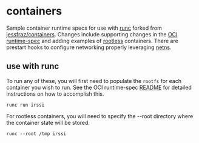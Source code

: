 # containers

Sample container runtime specs for use with [runc] forked from
[jessfraz/containers].  Changes include supporting changes in the
[OCI runtime-spec] and adding examples of [rootless] containers. There
are prestart hooks to configure networking properly leveraging [netns]. 

## use with runc
To run any of these, you will first need to populate the `rootfs` for each
container you wish to run. See the OCI runtime-spec [README] for detailed
instructions on how to accomplish this.

```
runc run irssi
```

For rootless containers, you will need to specify the --root directory where the
container state will be stored.
```
runc --root /tmp irssi
```

[runc]:https://github.com/opencontainers/runc
[jessfraz/containers]:https://github.com/jessfraz/containers
[OCI runtime-spec]:https://github.com/opencontainers/runtime-spec
[rootless]:https://www.cyphar.com/blog/post/rootless-containers-with-runc
[README]:https://github.com/opencontainers/runtime-spec/README.md
[netns]:https://github.com/jessfraz/netns
